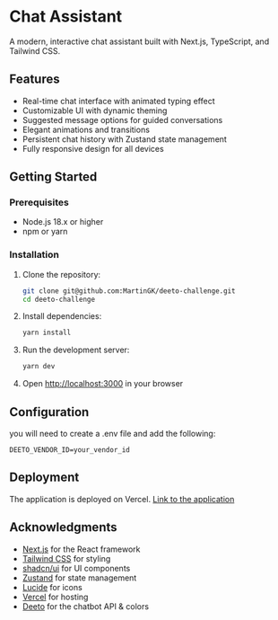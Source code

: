 # Chat Assistant

A modern, interactive chat assistant built with Next.js, TypeScript, and Tailwind CSS.

## Features

- Real-time chat interface with animated typing effect
- Customizable UI with dynamic theming
- Suggested message options for guided conversations
- Elegant animations and transitions
- Persistent chat history with Zustand state management
- Fully responsive design for all devices

## Getting Started

### Prerequisites

- Node.js 18.x or higher
- npm or yarn

### Installation

1. Clone the repository:
   ```bash
   git clone git@github.com:MartinGK/deeto-challenge.git
   cd deeto-challenge
   ```

2. Install dependencies:
   ```bash
   yarn install
   ```

3. Run the development server:
   ```bash
   yarn dev
   ```

4. Open [http://localhost:3000](http://localhost:3000) in your browser

## Configuration
you will need to create a .env file and add the following:
```
DEETO_VENDOR_ID=your_vendor_id
```

## Deployment

The application is deployed on Vercel.
[Link to the application](https://deeto-challenge.vercel.app/)

## Acknowledgments

- [Next.js](https://nextjs.org/) for the React framework
- [Tailwind CSS](https://tailwindcss.com/) for styling
- [shadcn/ui](https://ui.shadcn.com/) for UI components
- [Zustand](https://github.com/pmndrs/zustand) for state management
- [Lucide](https://lucide.dev/) for icons
- [Vercel](https://vercel.com/) for hosting
- [Deeto](https://deeto.com/) for the chatbot API & colors

